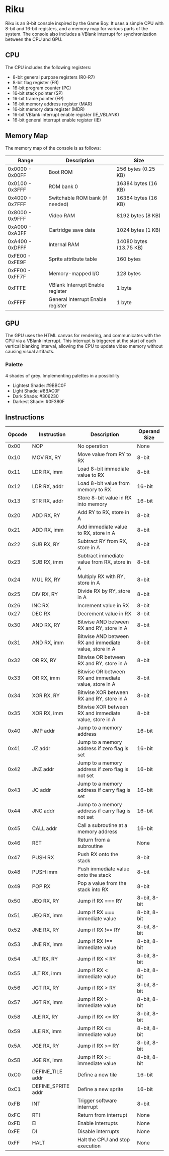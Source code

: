# Riku

Riku is an 8-bit console inspired by the Game Boy. It uses a simple CPU with 8-bit and 16-bit registers, and a memory map for various parts of the system. The console also includes a VBlank interrupt for synchronization between the CPU and GPU.

## CPU

The CPU includes the following registers:

- 8-bit general purpose registers (R0-R7)
- 8-bit flag register (FR)
- 16-bit program counter (PC)
- 16-bit stack pointer (SP)
- 16-bit frame pointer (FP)
- 16-bit memory address register (MAR)
- 16-bit memory data register (MDR)
- 16-bit VBlank interrupt enable register (IE_VBLANK)
- 16-bit general interrupt enable register (IE)

## Memory Map

The memory map of the console is as follows:

| Range     | Description                           | Size                 |
|-----------|---------------------------------------|----------------------|
| 0x0000 - 0x00FF | Boot ROM                            | 256 bytes (0.25 KB) |
| 0x0100 - 0x3FFF | ROM bank 0                          | 16384 bytes (16 KB) |
| 0x4000 - 0x7FFF | Switchable ROM bank (if needed)     | 16384 bytes (16 KB) |
| 0x8000 - 0x9FFF | Video RAM                           | 8192 bytes (8 KB)   |
| 0xA000 - 0xA3FF | Cartridge save data                 | 1024 bytes (1 KB)   |
| 0xA400 - 0xDFFF | Internal RAM                        | 14080 bytes (13.75 KB) |
| 0xFE00 - 0xFE9F | Sprite attribute table              | 160 bytes           |
| 0xFF00 - 0xFF7F | Memory-mapped I/O                   | 128 bytes           |
| 0xFFFE          | VBlank Interrupt Enable register    | 1 byte              |
| 0xFFFF          | General Interrupt Enable register   | 1 byte              |

## GPU

The GPU uses the HTML canvas for rendering, and communicates with the CPU via a VBlank interrupt. This interrupt is triggered at the start of each vertical blanking interval, allowing the CPU to update video memory without causing visual artifacts.

### Palette

4 shades of grey. Implementing palettes in a possibility
- Lightest Shade: #9BBC0F
- Light Shade: #8BAC0F
- Dark Shade: #306230
- Darkest Shade: #0F380F

## Instructions


| Opcode | Instruction       | Description                            | Operand Size |
|--------|-------------------|----------------------------------------|--------------|
| 0x00   | NOP               | No operation                           | None         |
| 0x10   | MOV RX, RY        | Move value from RY to RX               | 8-bit        |
| 0x11   | LDR RX, imm       | Load 8-bit immediate value to RX       | 8-bit        |
| 0x12   | LDR RX, addr      | Load 8-bit value from memory to RX     | 16-bit       |
| 0x13   | STR RX, addr      | Store 8-bit value in RX into memory    | 16-bit       |
| 0x20   | ADD RX, RY        | Add RY to RX, store in A               | 8-bit        |
| 0x21   | ADD RX, imm       | Add immediate value to RX, store in A  | 8-bit        |
| 0x22   | SUB RX, RY        | Subtract RY from RX, store in A        | 8-bit        |
| 0x23   | SUB RX, imm       | Subtract immediate value from RX, store in A | 8-bit     |
| 0x24   | MUL RX, RY        | Multiply RX with RY, store in A        | 8-bit        |
| 0x25   | DIV RX, RY        | Divide RX by RY, store in A            | 8-bit        |
| 0x26   | INC RX            | Increment value in RX                  | 8-bit        |
| 0x27   | DEC RX            | Decrement value in RX                  | 8-bit        |
| 0x30   | AND RX, RY        | Bitwise AND between RX and RY, store in A | 8-bit        |
| 0x31   | AND RX, imm       | Bitwise AND between RX and immediate value, store in A | 8-bit   |
| 0x32   | OR RX, RY         | Bitwise OR between RX and RY, store in A | 8-bit        |
| 0x33   | OR RX, imm        | Bitwise OR between RX and immediate value, store in A | 8-bit    |
| 0x34   | XOR RX, RY        | Bitwise XOR between RX and RY, store in A | 8-bit        |
| 0x35   | XOR RX, imm       | Bitwise XOR between RX and immediate value, store in A | 8-bit   |
| 0x40   | JMP addr          | Jump to a memory address                | 16-bit       |
| 0x41   | JZ addr           | Jump to a memory address if zero flag is set | 16-bit   |
| 0x42   | JNZ addr          | Jump to a memory address if zero flag is not set | 16-bit   |
| 0x43   | JC addr           | Jump to a memory address if carry flag is set | 16-bit   |
| 0x44   | JNC addr          | Jump to a memory address if carry flag is not set | 16-bit   |
| 0x45   | CALL addr         | Call a subroutine at a memory address   | 16-bit       |
| 0x46   | RET               | Return from a subroutine                | None         |
| 0x47   | PUSH RX           | Push RX onto the stack                  | 8-bit        |
| 0x48   | PUSH imm          | Push immediate value onto the stack     | 8-bit        |
| 0x49   | POP RX            | Pop a value from the stack into RX      | 8-bit        |
| 0x50   | JEQ RX, RY        | Jump if RX === RY                      | 8-bit, 8-bit |
| 0x51   | JEQ RX, imm       | Jump if RX === immediate value         | 8-bit, 8-bit |
| 0x52   | JNE RX, RY        | Jump if RX !== RY                      | 8-bit, 8-bit |
| 0x53   | JNE RX, imm       | Jump if RX !== immediate value         | 8-bit, 8-bit |
| 0x54   | JLT RX, RY        | Jump if RX < RY                        | 8-bit, 8-bit |
| 0x55   | JLT RX, imm       | Jump if RX < immediate value           | 8-bit, 8-bit |
| 0x56   | JGT RX, RY        | Jump if RX > RY                        | 8-bit, 8-bit |
| 0x57   | JGT RX, imm       | Jump if RX > immediate value           | 8-bit, 8-bit |
| 0x58   | JLE RX, RY        | Jump if RX <= RY                       | 8-bit, 8-bit |
| 0x59   | JLE RX, imm       | Jump if RX <= immediate value          | 8-bit, 8-bit |
| 0x5A   | JGE RX, RY        | Jump if RX >= RY                       | 8-bit, 8-bit |
| 0x5B   | JGE RX, imm       | Jump if RX >= immediate value          | 8-bit, 8-bit |
| 0xC0   | DEFINE_TILE addr  | Define a new tile                      | 16-bit       |
| 0xC1   | DEFINE_SPRITE addr| Define a new sprite                    | 16-bit       |
| 0xFB   | INT               | Trigger software interrupt             | 8-bit        |
| 0xFC   | RTI               | Return from interrupt                  | None         |
| 0xFD   | EI                | Enable interrupts                      | None         |
| 0xFE   | DI                | Disable interrupts                     | None         |
| 0xFF   | HALT              | Halt the CPU and stop execution        | None         |






